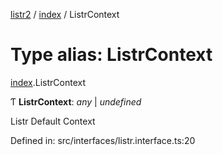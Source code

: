 [listr2](../README.md) / [index](../modules/index.md) / ListrContext

# Type alias: ListrContext

[index](../modules/index.md).ListrContext

Ƭ **ListrContext**: *any* \| *undefined*

Listr Default Context

Defined in: src/interfaces/listr.interface.ts:20
